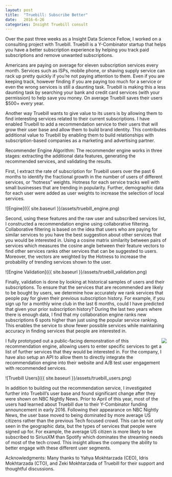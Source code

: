 ```yaml
---
layout: post
title:  "Truebill: Subscribe Better"
date:   2016-6-26
categories: Insight Truebill consult
---
```


Over the past three weeks as a Insight Data Science Fellow, I worked on a consulting project with Truebill. Truebill is a Y-Combinator startup that helps you have a better subscription experience by helping you track paid subscriptions and remove unwanted subscriptions. 

Americans are paying on average for eleven subscription services every month.  Services such as ISPs, mobile phone, or shaving supply service can rack up pretty quickly if you’re not paying attention to them. Even if you are keeping track, however finding if you are paying too much for a service or even the wrong services is still a daunting task.  Truebill is making this a less daunting task by searching your bank and credit card services (with your permission) to help save you money.  On average Truebill saves their users $500+ every year.

Another way Truebill wants to give value to its users is by allowing them to find interesting services related to their current subscriptions.  I have enabled Truebill to add a recommendation service to their users that will grow their user base and allow them to build brand identity.  This contributes additional value to Truebill by enabling them to build relationships with subscription-based companies as a marketing and advertising partner. 

Recommender Engine Algorithm:
The recommender engine works in three stages: extracting the additional data features, generating the recommended services, and validating the results.

First, I extract the rate of subscription for Truebill users over the past 6 months to identify the fractional growth in the number of users of different services, or “hotness” weights.  Hotness for each service tracks well with small businesses that are trending in popularity.  Further, demographic data for each user were added as user weights to increase the selection of local services.


![Engine]({{ site.baseurl }}/assets/truebill_engine.png)

Second, using these features and the raw user and subscribed services list, I constructed a recommendation engine using collaborative filtering.  Collaborative filtering is based on the idea that users who are paying for similar services to you have the best suggestion about other services that you would be interested in.  Using a cosine matrix similarity between pairs of services which measures the cosine angle between their feature vectors to find other services ranks other services that can be suggested to users.  Moreover, the vectors are weighted by the Hotness to increase the probability of trending services shown to the user.  

![Engine Validation]({{ site.baseurl }}/assets/truebill_validation.png)

Finally, validation is done by looking at historical samples of users and their subscriptions.  To ensure that the services that are recommended are likely to be bought by users, we determine how accurately we rank services that people pay for given their previous subscription history.  For example, if you sign up for a monthly wine club in the last 6 months, could I have predicted that given your prior subscription history?  During the last two years where there is enough data, I find that my collaboration engine ranks new subscriptions 6 spots higher than just using the popular service ranking.  This enables the service to show fewer possible services while maintaining accuracy in finding services that people are interested in.


<img style="float: right;" src="{{ site.baseurl }}/assets/truebill_service.png">

I fully prototyped out a public-facing demonstration of this recommendation engine, allowing users to enter specific services to get a list of further services that they would be interested in.  For the company, I have also setup an API to allow them to directly integrate the recommendation engine into their website and A/B test user engagement with recommended services.


![Truebill Users]({{ site.baseurl }}/assets/truebill_users.png)

In addition to building out the recommendation service, I investigated further into Truebill’s user base and found significant change after they were shown on NBC Nightly News.  Prior to April of this year, most of the users had learned about Truebill due to their Y-Combinator funding announcement in early 2016. Following their appearance on NBC Nightly News, the user base moved to being dominated by more average US citizens rather than the previous Tech focused crowd. This can be not only seen in the geographic data, but the types of services that people were signed up for.  For example, the average US citizen  is more likely to be subscribed to SiriusXM than Spotify which dominates the streaming needs of most of the tech crowd.  This insight allows the company the ability to better  engage with these different user segments.


Acknowledgments:
Many thanks to Yahya Mokhtarzada (CEO), Idris Mokhtarzada (CTO), and Zeki Mokhtarzada of Truebill for their support and thoughtful discussions.
 